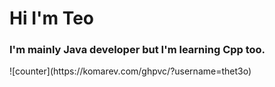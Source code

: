 <h1>Hi I'm Teo</h1>
<h3>I'm mainly Java developer but I'm learning Cpp too.</h3>
![counter](https://komarev.com/ghpvc/?username=thet3o)

